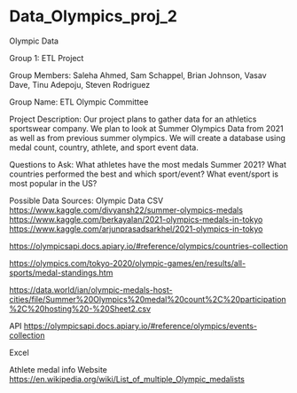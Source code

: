 # Data_Olympics_proj_2
Olympic Data

Group 1: ETL Project

Group Members: 
Saleha Ahmed, Sam Schappel, Brian Johnson, Vasav Dave, Tinu Adepoju, Steven Rodriguez

Group Name: ETL Olympic Committee


Project Description:
Our project plans to gather data for an athletics sportswear company.  We plan to look at Summer Olympics Data from 2021 as well as from previous summer olympics. We will create a database using medal count, country, athlete, and sport event data.

Questions to Ask: 
What athletes have the most medals Summer 2021?
What countries performed the best and which sport/event?
What event/sport is most popular in the US?



Possible Data Sources:
Olympic Data
CSV
https://www.kaggle.com/divyansh22/summer-olympics-medals
https://www.kaggle.com/berkayalan/2021-olympics-medals-in-tokyo
https://www.kaggle.com/arjunprasadsarkhel/2021-olympics-in-tokyo 

https://olympicsapi.docs.apiary.io/#reference/olympics/countries-collection

https://olympics.com/tokyo-2020/olympic-games/en/results/all-sports/medal-standings.htm

https://data.world/ian/olympic-medals-host-cities/file/Summer%20Olympics%20medal%20count%2C%20participation%2C%20hosting%20-%20Sheet2.csv




API
https://olympicsapi.docs.apiary.io/#reference/olympics/events-collection




Excel


Athlete medal info
Website
https://en.wikipedia.org/wiki/List_of_multiple_Olympic_medalists 


